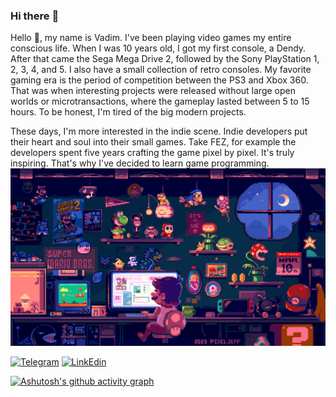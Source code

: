 ### Hi there :wave:

<!--
**vadimvatsenko/vadimvatsenko** is a ✨ _special_ ✨ repository because its `README.md` (this file) appears on your GitHub profile.

Here are some ideas to get you started:

- 🔭 I’m currently working on ...
- 🌱 I’m currently learning ...
- 👯 I’m looking to collaborate on ...
- 🤔 I’m looking for help with ...
- 💬 Ask me about ...
- 📫 How to reach me: ...
- 😄 Pronouns: ...
- ⚡ Fun fact: ...
-->

Hello :wave:, my name is Vadim. I've been playing video games my entire conscious life. 
When I was 10 years old, I got my first console, a Dendy. After that came the Sega Mega Drive 2, 
followed by the Sony PlayStation 1, 2, 3, 4, and 5. I also have a small collection of retro consoles. 
My favorite gaming era is the period of competition between the PS3 and Xbox 360. 
That was when interesting projects were released without large open worlds or microtransactions, 
where the gameplay lasted between 5 to 15 hours. To be honest, I'm tired of the big modern projects.

These days, I'm more interested in the indie scene. Indie developers put their heart and soul into their small games. 
Take FEZ, for example the developers spent five years crafting the game pixel by pixel. It's truly inspiring. 
That's why I've decided to learn game programming.
<img src="./images/Chill Mario 2023 ver_, Pixel Jeff.gif" alt="winter gif" with="360" />

[![Telegram](https://img.shields.io/badge/-Telegram-090909?style=for-the-badge&logo=telegram&logoColor=27A0D9)](https://t.me/VadymVatsenko)
[![LinkEdin](https://img.shields.io/badge/-LinkEdin-090909?style=for-the-badge&logo=LinkEdin&logoColor=27A0D9)](https://www.linkedin.com/in/vadym-vatsenko-667498242/)

[![Ashutosh's github activity graph](https://github-readme-activity-graph.vercel.app/graph?username=vadimvatsenko&theme=xcode)](https://github.com/vadimvatsenko/github-readme-activity-graph)

